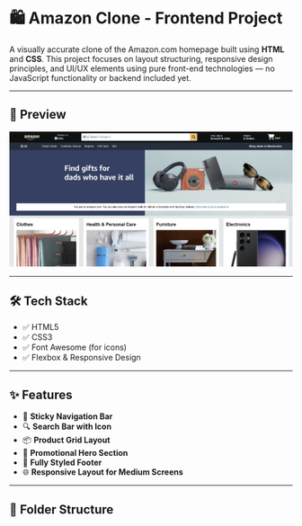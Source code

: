# 🛍️ Amazon Clone - Frontend Project

A visually accurate clone of the Amazon.com homepage built using **HTML** and **CSS**. This project focuses on layout structuring, responsive design principles, and UI/UX elements using pure front-end technologies — no JavaScript functionality or backend included yet.

---

## 📸 Preview

![Amazon Clone Screenshot](images/screenshot.jpg)

---

## 🛠️ Tech Stack

- ✅ HTML5
- ✅ CSS3
- ✅ Font Awesome (for icons)
- ✅ Flexbox & Responsive Design

---

## ✨ Features

- 📌 **Sticky Navigation Bar**
- 🔍 **Search Bar with Icon**
- 📦 **Product Grid Layout**
- 🎁 **Promotional Hero Section**
- 📃 **Fully Styled Footer**
- 🌐 **Responsive Layout for Medium Screens**

---

## 📁 Folder Structure